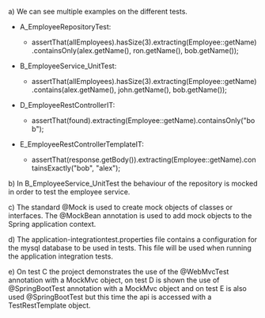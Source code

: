 a) We can see multiple examples on the different tests.

 - A_EmployeeRepositoryTest:
    - assertThat(allEmployees).hasSize(3).extracting(Employee::getName).containsOnly(alex.getName(), ron.getName(), bob.getName());

 - B_EmployeeService_UnitTest:
    - assertThat(allEmployees).hasSize(3).extracting(Employee::getName).contains(alex.getName(), john.getName(), bob.getName());

 - D_EmployeeRestControllerIT:
    - assertThat(found).extracting(Employee::getName).containsOnly("bob");

 - E_EmployeeRestControllerTemplateIT:
    - assertThat(response.getBody()).extracting(Employee::getName).containsExactly("bob", "alex");

b) In B_EmployeeService_UnitTest the behaviour of the repository is mocked in order to test the employee service.

c) The standard @Mock is used to create mock objects of classes or interfaces. The @MockBean annotation is used to add mock objects to the Spring application context.

d) The application-integrationtest.properties file contains a configuration for the mysql database to be used in tests. This file will be used when running the application integration tests.

e) On test C the project demonstrates the use of the @WebMvcTest annotation with a MockMvc object, on test D is shown the use of @SpringBootTest annotation with a MockMvc object and on test E is also used @SpringBootTest but this time the api is accessed with a TestRestTemplate object.

